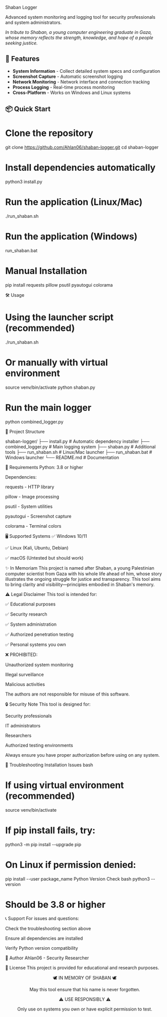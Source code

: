 Shaban Logger

Advanced system monitoring and logging tool for security professionals and system administrators.

*In tribute to Shaban, a young computer engineering graduate in Gaza, whose memory reflects the strength, knowledge, and hope of a people seeking justice.*

## 🚀 Features

- **System Information** - Collect detailed system specs and configuration
- **Screenshot Capture** - Automatic screenshot logging  
- **Network Monitoring** - Network interface and connection tracking
- **Process Logging** - Real-time process monitoring
- **Cross-Platform** - Works on Windows and Linux systems

## 📦 Quick Start

# Clone the repository
git clone https://github.com/Ahlan06/shaban-logger.git
cd shaban-logger

# Install dependencies automatically
python3 install.py

# Run the application (Linux/Mac)
./run_shaban.sh

# Run the application (Windows)
run_shaban.bat

# Manual Installation

pip install requests pillow psutil pyautogui colorama

🛠️ Usage

# Using the launcher script (recommended)
./run_shaban.sh

# Or manually with virtual environment
source venv/bin/activate
python shaban.py

# Run the main logger
python combined_logger.py

📁 Project Structure

shaban-logger/
├── install.py           # Automatic dependency installer
├── combined_logger.py   # Main logging system
├── shaban.py           # Additional tools
├── run_shaban.sh       # Linux/Mac launcher
├── run_shaban.bat      # Windows launcher
└── README.md           # Documentation

🔧 Requirements
Python: 3.8 or higher

Dependencies:

requests - HTTP library

pillow - Image processing

psutil - System utilities

pyautogui - Screenshot capture

colorama - Terminal colors

🖥️ Supported Systems
✅ Windows 10/11

✅ Linux (Kali, Ubuntu, Debian)

✅ macOS (Untested but should work)

✨ In Memoriam
This project is named after Shaban, a young Palestinian computer scientist from Gaza with his whole life ahead of him, whose story illustrates the ongoing struggle for justice and transparency. This tool aims to bring clarity and visibility—principles embodied in Shaban's memory.

⚠️ Legal Disclaimer
This tool is intended for:

✅ Educational purposes

✅ Security research

✅ System administration

✅ Authorized penetration testing

✅ Personal systems you own

❌ PROHIBITED:

Unauthorized system monitoring

Illegal surveillance

Malicious activities

The authors are not responsible for misuse of this software.

🔒 Security Note
This tool is designed for:

Security professionals

IT administrators

Researchers

Authorized testing environments

Always ensure you have proper authorization before using on any system.

🐛 Troubleshooting
Installation Issues
bash
# If using virtual environment (recommended)
source venv/bin/activate

# If pip install fails, try:
python3 -m pip install --upgrade pip

# On Linux if permission denied:
pip install --user package_name
Python Version Check
bash
python3 --version
# Should be 3.8 or higher
📞 Support
For issues and questions:

Check the troubleshooting section above

Ensure all dependencies are installed

Verify Python version compatibility

👤 Author
Ahlan06 - Security Researcher

📄 License
This project is provided for educational and research purposes.

<div align="center">
🕊️ IN MEMORY OF SHABAN 🕊️

May this tool ensure that his name is never forgotten.

⚠️ USE RESPONSIBLY ⚠️

Only use on systems you own or have explicit permission to test.

</div>
